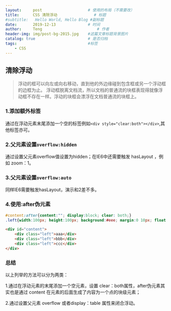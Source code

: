```yaml
---
layout:     post   				    # 使用的布局（不需要改）
title:      CSS 清除浮动				# 标题 
#subtitle:   Hello World, Hello Blog #副标题
date:       2019-12-13				# 时间
author:     Teng 						# 作者
header-img: img/post-bg-2015.jpg 	#这篇文章标题背景图片
catalog: true 						# 是否归档
tags:								#标签
    - CSS
---
```

## 清除浮动
>浮动的框可以向左或向右移动，直到他的外边缘碰到包含框或另一个浮动框的边框为止。 浮动框脱离文档流，所以文档的普通流的块框表现得就像浮动框不存在一样。浮动的块框会漂浮在文档普通流的块框上。

### 1.添加额外标签

通过在浮动元素末尾添加一个空的标签例如`<div style="clear:both"></div>`,其他标签亦可。

### 2.父元素设置`overflow:hidden`

通过设置父元素overflow值设置为hidden；在IE6中还需要触发 hasLayout ，例如 zoom：1。

### 3.父元素设置`overflow:auto`

同样IE6需要触发hasLayout，演示和2差不多。

### 4.使用:after伪元素

```css
#content:after{content:""; display:block; clear: both;}
.left{width:100px; height:100px; background:#eee; margin:0 10px; float:left;}
```
```html
<div id="content">
    <div class="left">aaa</div>
    <div class="left">bbb</div>
    <div class="left">ccc</div>
</div>
```

### 总结

以上列举的方法可以分为两类：

1.通过在浮动元素的末尾添加一个空元素，设置 clear：both属性，after伪元素其实也是通过 content 在元素的后面生成了内容为一个点的块级元素；

2.通过设置父元素 overflow 或者display：table 属性来闭合浮动。
